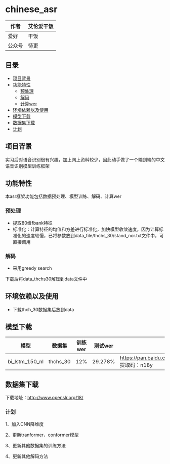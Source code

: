 # chinese_asr

|作者|艾伦爱干饭|
|----|----|
|爱好|干饭|
|公众号|待更|

## 目录
* [项目背景](#项目背景)
* [功能特性](#功能特性)
    * [预处理](#预处理)
    * [解码](#解码)
    * [计算wer](#计算wer)
* [环境依赖以及使用](#环境依赖以及使用)
* [模型下载](#模型下载)
* [数据集下载](#数据集下载)
* [计划](#计划)


项目背景
------
实习后对语音识别很有兴趣，加上网上资料较少，因此动手做了一个端到端的中文语音识别模型训练框架

功能特性
------
本asr框架功能包括数据预处理、模型训练、解码、计算wer

### 预处理
- 提取80维fbank特征
- 标准化：计算特征的均值和方差进行标准化，加快模型收敛速度，因为计算标准化的速度较慢，已将参数放到data_file/thchs_30/stand_nor.txt文件中，可直接调用
### 解码
- 采用greedy search

下载后将data_thchs30解压到data文件中

环境依赖以及使用
------
- 下载thch_30数据集后放到data

模型下载
------
|模型|数据集|训练wer|测试wer|链接|备注|
|----|----|----|----|----|----|
|bi_lstm_150_nl|thchs_30|12%|29.278%|https://pan.baidu.com/s/1VVavLKLeY584HudHtC5uIQ 提取码：n18y|一层双向LSTM+ctc|

数据集下载
-----
下载地址：http://www.openslr.org/18/

### 计划
1、加入CNN降维度

2、更新tranformer，conformer模型

3、更新其他数据集的训练方法

4、更新其他解码方法
